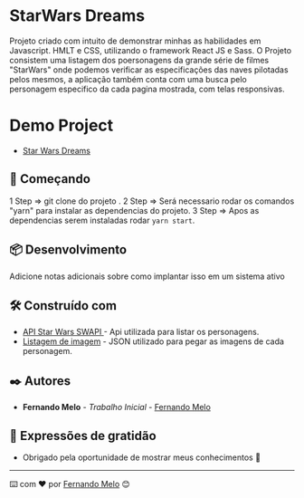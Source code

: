 # StarWars Dreams

Projeto criado com intuito de demonstrar minhas as habilidades em Javascript. HMLT e CSS, utilizando o framework React JS e Sass.
O Projeto consistem uma listagem dos poersonagens da grande série de filmes "StarWars" onde podemos verificar as especificações das naves pilotadas pelos mesmos, a aplicação também conta com uma busca pelo personagem especifico da cada pagina mostrada, com telas responsivas.

# Demo Project
* [Star Wars Dreams ](https://starwars-dreams.herokuapp.com/)
## 🚀 Começando

1 Step => git clone do projeto .
2 Step => Será necessario rodar os comandos "yarn" para instalar as dependencias do projeto.
3 Step => Apos as dependencias serem instaladas rodar `yarn start`.

## 📦 Desenvolvimento

Adicione notas adicionais sobre como implantar isso em um sistema ativo

## 🛠️ Construído com

* [API Star Wars SWAPI ](https://swapi.dev/) - Api utilizada para listar os personagens.
* [Listagem de imagem](https://raw.githubusercontent.com/akabab/starwars-api/0.2.1/api/all.json) - JSON utilizado para pegar as imagens de cada personagem.

## ✒️ Autores

* **Fernando Melo** - *Trabalho Inicial* - [Fernando Melo](https://github.com/nandoapm)

## 🎁 Expressões de gratidão

* Obrigado pela oportunidade de mostrar meus conhecimentos 📢

---
⌨️ com ❤️ por [Fernando Melo](https://github.com/nandoapm) 😊






